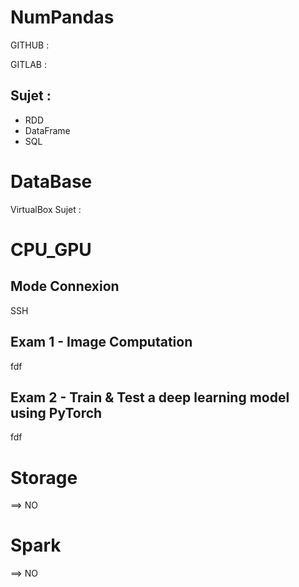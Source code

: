 # NumPandas

GITHUB :

GITLAB :

## Sujet :

- RDD
- DataFrame
- SQL

# DataBase

VirtualBox
Sujet :



# CPU_GPU

## Mode Connexion

SSH

## Exam 1 - Image Computation

fdf

## Exam 2 - Train & Test a deep learning model using PyTorch

fdf

# Storage

==> NO

# Spark

==> NO